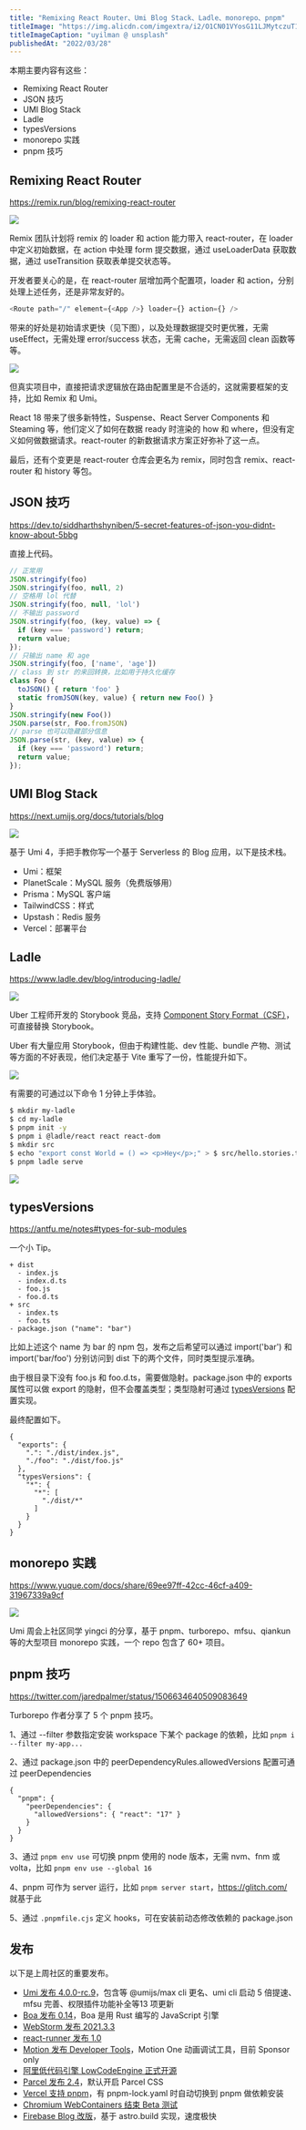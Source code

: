```yaml
---
title: "Remixing React Router、Umi Blog Stack、Ladle、monorepo、pnpm"
titleImage: "https://img.alicdn.com/imgextra/i2/O1CN01VYosG11LJMytczuT1_!!6000000001278-0-tps-1620-1080.jpg"
titleImageCaption: "uyilman @ unsplash"
publishedAt: "2022/03/28"
---
```


本期主要内容有这些：

- Remixing React Router
- JSON 技巧
- UMI Blog Stack
- Ladle
- typesVersions
- monorepo 实践
- pnpm 技巧

## Remixing React Router
https://remix.run/blog/remixing-react-router

![](https://img.alicdn.com/imgextra/i1/O1CN01Vk74Nb1TbhlMT246H_!!6000000002401-0-tps-1667-425.jpg)

Remix 团队计划将 remix 的 loader 和 action 能力带入 react-router，在 loader 中定义初始数据，在 action 中处理 form 提交数据，通过 useLoaderData 获取数据，通过 useTransition 获取表单提交状态等。

开发者要关心的是，在 react-router 层增加两个配置项，loader 和 action，分别处理上述任务，还是非常友好的。

```js
<Route path="/" element={<App />} loader={} action={} />
```

带来的好处是初始请求更快（见下图），以及处理数据提交时更优雅，无需 useEffect，无需处理 error/success 状态，无需 cache，无需返回 clean 函数等等。

![](https://img.alicdn.com/imgextra/i3/O1CN017rokWE1lVRQlgiljs_!!6000000004824-0-tps-1668-465.jpg)

但真实项目中，直接把请求逻辑放在路由配置里是不合适的，这就需要框架的支持，比如 Remix 和 Umi。

React 18 带来了很多新特性，Suspense、React Server Components 和 Steaming 等，他们定义了如何在数据 ready 时渲染的 how 和 where，但没有定义如何做数据请求。react-router 的新数据请求方案正好弥补了这一点。

最后，还有个变更是 react-router 仓库会更名为 remix，同时包含 remix、react-router 和 history 等包。

## JSON 技巧
https://dev.to/siddharthshyniben/5-secret-features-of-json-you-didnt-know-about-5bbg

直接上代码。

```js
// 正常用
JSON.stringify(foo)
JSON.stringify(foo, null, 2)
// 空格用 lol 代替
JSON.stringify(foo, null, 'lol')
// 不输出 password
JSON.stringify(foo, (key, value) => {
  if (key === 'password') return;
  return value;
});
// 只输出 name 和 age
JSON.stringify(foo, ['name', 'age'])
// class 到 str 的来回转换，比如用于持久化缓存
class Foo {
  toJSON() { return 'foo' }
  static fromJSON(key, value) { return new Foo() }
}
JSON.stringify(new Foo())
JSON.parse(str, Foo.fromJSON)
// parse 也可以隐藏部分信息
JSON.parse(str, (key, value) => {
  if (key === 'password') return;
  return value;
});
```

## UMI Blog Stack
https://next.umijs.org/docs/tutorials/blog

![](https://img.alicdn.com/imgextra/i2/O1CN01O2rskv1i5O3HkWxO9_!!6000000004361-0-tps-1698-1080.jpg)

基于 Umi 4，手把手教你写一个基于 Serverless 的 Blog 应用，以下是技术栈。

- Umi：框架
- PlanetScale：MySQL 服务（免费版够用）
- Prisma：MySQL 客户端
- TailwindCSS：样式
- Upstash：Redis 服务
- Vercel：部署平台

## Ladle
https://www.ladle.dev/blog/introducing-ladle/

![](https://img.alicdn.com/imgextra/i1/O1CN01S6sSnm21GMEre7kNF_!!6000000006957-0-tps-1688-1080.jpg)

Uber 工程师开发的 Storybook 竞品，支持 [Component Story Format（CSF）](https://storybook.js.org/docs/react/api/csf)，可直接替换 Storybook。

Uber 有大量应用 Storybook，但由于构建性能、dev 性能、bundle 产物、测试等方面的不好表现，他们决定基于 Vite 重写了一份，性能提升如下。

![](https://img.alicdn.com/imgextra/i4/O1CN01wlQ9Bi1LYU39X7QPC_!!6000000001311-0-tps-667-407.jpg)

有需要的可通过以下命令 1 分钟上手体验。

```bash
$ mkdir my-ladle
$ cd my-ladle
$ pnpm init -y
$ pnpm i @ladle/react react react-dom
$ mkdir src
$ echo "export const World = () => <p>Hey</p>;" > $ src/hello.stories.tsx
$ pnpm ladle serve
```

![](https://img.alicdn.com/imgextra/i1/O1CN01iwxDaw23vhDYXURFY_!!6000000007318-0-tps-1806-838.jpg)

## typesVersions
https://antfu.me/notes#types-for-sub-modules

一个小 Tip。

```
+ dist
  - index.js
  - index.d.ts
  - foo.js
  - foo.d.ts
+ src
  - index.ts
  - foo.ts
- package.json ("name": "bar")
```

比如上述这个 name 为 bar 的 npm 包，发布之后希望可以通过 import('bar') 和 import('bar/foo') 分别访问到 dist 下的两个文件，同时类型提示准确。

由于根目录下没有 foo.js 和 foo.d.ts，需要做隐射。package.json 中的 exports 属性可以做 export 的隐射，但不会覆盖类型；类型隐射可通过 [typesVersions](https://www.typescriptlang.org/docs/handbook/declaration-files/publishing.html#version-selection-with-typesversions) 配置实现。

最终配置如下。

```
{
  "exports": {
    ".": "./dist/index.js",
    "./foo": "./dist/foo.js"
  },
  "typesVersions": {
    "*": {
      "*": [
        "./dist/*"
      ]
    }
  }
}
```

## monorepo 实践
https://www.yuque.com/docs/share/69ee97ff-42cc-46cf-a409-31967339a9cf

![](https://img.alicdn.com/imgextra/i1/O1CN01h4vA9C2563nQfMtnn_!!6000000007476-0-tps-1334-798.jpg)

Umi 周会上社区同学 yingci 的分享，基于 pnpm、turborepo、mfsu、qiankun 等的大型项目 monorepo 实践，一个 repo 包含了 60+ 项目。

## pnpm 技巧
https://twitter.com/jaredpalmer/status/1506634640509083649

Turborepo 作者分享了 5 个 pnpm 技巧。

1、通过 --filter 参数指定安装 workspace 下某个 package 的依赖，比如 `pnpm i --filter my-app...`

2、通过 package.json 中的 peerDependencyRules.allowedVersions 配置可通过 peerDependencies

```
{
  "pnpm": {
    "peerDependencies": {
      "allowedVersions": { "react": "17" }
    }
  }
}
```

3、通过 `pnpm env use` 可切换 pnpm 使用的 node 版本，无需 nvm、fnm 或volta，比如 `pnpm env use --global 16`

4、pnpm 可作为 server 运行，比如 `pnpm server start`，https://glitch.com/ 就基于此

5、通过 `.pnpmfile.cjs` 定义 hooks，可在安装前动态修改依赖的 package.json

## 发布

以下是上周社区的重要发布。

- [Umi 发布 4.0.0-rc.9](https://github.com/umijs/umi-next/releases/tag/v4.0.0-rc.9)，包含等 @umijs/max cli 更名、umi cli 启动 5 倍提速、mfsu 完善、权限插件功能补全等13 项更新
- [Boa 发布 0.14](https://boa-dev.github.io/posts/2022-03-15-boa-release-14/)，Boa 是用 Rust 编写的 JavaScript 引擎
- [WebStorm 发布 2021.3.3](https://blog.jetbrains.com/webstorm/2022/03/webstorm-2021-3-3/)
- [react-runner 发布 1.0](https://github.com/nihgwu/react-runner/releases/tag/v1.0.0)
- [Motion 发布 Developer Tools](https://motion.dev/tools)，Motion One 动画调试工具，目前 Sponsor only
- [阿里低代码引擎 LowCodeEngine 正式开源](https://github.com/alibaba/lowcode-engine)
- [Parcel 发布 2.4](https://parceljs.org/blog/v2-4-0/)，默认开启 Parcel CSS
- [Vercel 支持 pnpm](https://vercel.com/changelog/projects-using-pnpm-can-now-be-deployed-with-zero-configuration)，有 pnpm-lock.yaml 时自动切换到 pnpm 做依赖安装
- [Chromium WebContainers 结束 Beta 测试](https://blog.stackblitz.com/posts/webcontainers-out-of-beta/)
- [Firebase Blog 改版](https://firebase.blog/)，基于 astro.build 实现，速度极快
